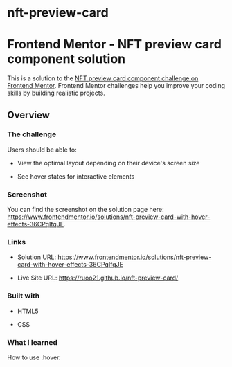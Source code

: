 # nft-preview-card


# Frontend Mentor - NFT preview card component solution

  

This is a solution to the [NFT preview card component challenge on Frontend Mentor](https://www.frontendmentor.io/challenges/nft-preview-card-component-SbdUL_w0U). Frontend Mentor challenges help you improve your coding skills by building realistic projects.


## Overview

  

### The challenge

  

Users should be able to:

  

- View the optimal layout depending on their device's screen size

- See hover states for interactive elements

  

### Screenshot

  
You can find the screenshot on the solution page here: https://www.frontendmentor.io/solutions/nft-preview-card-with-hover-effects-36CPqIfqJE.
  

### Links

  

- Solution URL: https://www.frontendmentor.io/solutions/nft-preview-card-with-hover-effects-36CPqIfqJE

- Live Site URL: https://ruoo21.github.io/nft-preview-card/

  


  

### Built with

  

- HTML5 

- CSS 
 

### What I learned

  
How to use :hover.

